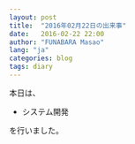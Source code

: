 ```yaml
---
layout: post
title:  "2016年02月22日の出来事"
date:   2016-02-22 22:00
author: "FUNABARA Masao"
lang: "ja"
categories: blog
tags: diary
---
```


本日は、

* システム開発

を行いました。
